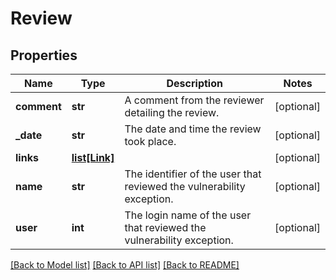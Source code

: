 # Review

## Properties
Name | Type | Description | Notes
------------ | ------------- | ------------- | -------------
**comment** | **str** | A comment from the reviewer detailing the review.  | [optional] 
**_date** | **str** | The date and time the review took place. | [optional] 
**links** | [**list[Link]**](Link.md) |  | [optional] 
**name** | **str** | The identifier of the user that reviewed the vulnerability exception. | [optional] 
**user** | **int** | The login name of the user that reviewed the vulnerability exception. | [optional] 

[[Back to Model list]](../README.md#documentation-for-models) [[Back to API list]](../README.md#documentation-for-api-endpoints) [[Back to README]](../README.md)


